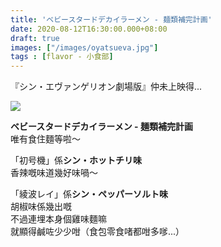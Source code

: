 ```yaml
---
title: 'ベビースタードデカイラーメン - 麺類補完計画'
date: 2020-08-12T16:30:00.000+08:00
draft: true
images: ["/images/oyatsueva.jpg"]
tags : [flavor - 小食部]
---
```


『シン・エヴァンゲリオン劇場版』仲未上映得...
  
![](/images/oyatsueva.jpg)

**ベビースタードデカイラーメン - 麺類補完計画**  
唯有食住麵等啦～  

「初号機」係**シン・ホットチリ味**  
香辣嘅味道幾好味喎～  
  
「綾波レイ」係**シン・ペッパーソルト味**  
胡椒味係幾出嘅  
不過連埋本身個雞味麵嘛  
就顯得鹹咗少少咁（食包零食啫都咁多嗲...）    
  
  

